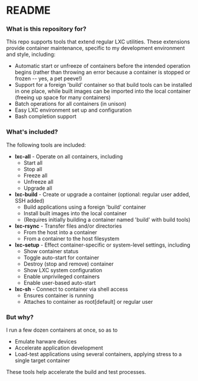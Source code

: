 # README #

### What is this repository for? ###

This repo supports tools that extend regular LXC utilities.  These extensions provide container maintenance, specific to my development environment and style, including:

* Automatic start or unfreeze of containers before the intended operation begins (rather than throwing an error because a container is stopped or frozen -- yes, a pet peeve!)
* Support for a foreign 'build' container so that build tools can be installed in one place, while built images can be imported into the local container (freeing up space for many containers)
* Batch operations for all containers (in unison)
* Easy LXC environment set up and configuration
* Bash completion support

### What's included? ###

The following tools are included:

* **lxc-all** - Operate on all containers, including
    * Start all
    * Stop all
    * Freeze all
    * Unfreeze all
    * Upgrade all
* **lxc-build** - Create or upgrade a container (optional: regular user added, SSH added)
    * Build applications using a foreign 'build' container
    * Install built images into the local container
    * (Requires initially building a container named 'build' with build tools)
* **lxc-rsync** - Transfer files and/or directories
    * From the host into a container
    * From a container to the host filesystem
* **lxc-setup** - Effect container-specific or system-level settings, including
    * Show container status
    * Toggle auto-start for container
    * Destroy (stop and remove) container
    * Show LXC system configuration
    * Enable unprivileged containers
    * Enable user-based auto-start
* **lxc-sh** - Connect to container via shell access
    * Ensures container is running
    * Attaches to container as root[default] or regular user

### But why? ###

I run a few dozen containers at once, so as to

* Emulate harware devices
* Accelerate application development
* Load-test applications using several containers, applying stress to a single target container

These tools help accelerate the build and test processes.

